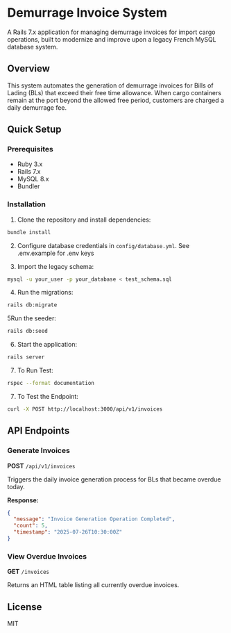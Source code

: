 # Demurrage Invoice System

A Rails 7.x application for managing demurrage invoices for import cargo operations, built to modernize and improve upon a legacy French MySQL database system.

## Overview

This system automates the generation of demurrage invoices for Bills of Lading (BLs) that exceed their free time allowance. When cargo containers remain at the port beyond the allowed free period, customers are charged a daily demurrage fee.

## Quick Setup

### Prerequisites
- Ruby 3.x
- Rails 7.x
- MySQL 8.x
- Bundler

### Installation

1. Clone the repository and install dependencies:
```bash
bundle install
```

2. Configure database credentials in `config/database.yml`. See .env.example for .env keys

3. Import the legacy schema:
```bash
mysql -u your_user -p your_database < test_schema.sql
```

4. Run the migrations:
```bash
rails db:migrate
```

5Run the seeder:
```bash
rails db:seed
```

6. Start the application:
```bash
rails server
```

7. To Run Test:
```bash
rspec --format documentation
```

7. To Test the Endpoint:
```bash
curl -X POST http://localhost:3000/api/v1/invoices
```

## API Endpoints

### Generate Invoices
**POST** `/api/v1/invoices`

Triggers the daily invoice generation process for BLs that became overdue today.

**Response:**
```json
{
  "message": "Invoice Generation Operation Completed",
  "count": 5,
  "timestamp": "2025-07-26T10:30:00Z"
}
```

### View Overdue Invoices
**GET** `/invoices`

Returns an HTML table listing all currently overdue invoices.

## License

MIT